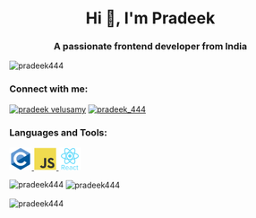 <h1 align="center">Hi 👋, I'm Pradeek</h1>
<h3 align="center">A passionate frontend developer from India</h3>

<p align="left"> <img src="https://komarev.com/ghpvc/?username=pradeek444&label=Profile%20views&color=0e75b6&style=flat" alt="pradeek444" /> </p>

<h3 align="left">Connect with me:</h3>
<p align="left">
<a href="https://linkedin.com/in/pradeek velusamy" target="blank"><img align="center" src="https://raw.githubusercontent.com/rahuldkjain/github-profile-readme-generator/master/src/images/icons/Social/linked-in-alt.svg" alt="pradeek velusamy" height="30" width="40" /></a>
<a href="https://instagram.com/pradeek_444" target="blank"><img align="center" src="https://raw.githubusercontent.com/rahuldkjain/github-profile-readme-generator/master/src/images/icons/Social/instagram.svg" alt="pradeek_444" height="30" width="40" /></a>
</p>

<h3 align="left">Languages and Tools:</h3>
<p align="left"> <a href="https://www.cprogramming.com/" target="_blank" rel="noreferrer"> <img src="https://raw.githubusercontent.com/devicons/devicon/master/icons/c/c-original.svg" alt="c" width="40" height="40"/> </a> <a href="https://developer.mozilla.org/en-US/docs/Web/JavaScript" target="_blank" rel="noreferrer"> <img src="https://raw.githubusercontent.com/devicons/devicon/master/icons/javascript/javascript-original.svg" alt="javascript" width="40" height="40"/> </a> <a href="https://reactjs.org/" target="_blank" rel="noreferrer"> <img src="https://raw.githubusercontent.com/devicons/devicon/master/icons/react/react-original-wordmark.svg" alt="react" width="40" height="40"/> </a> </p>

<p><img align="left" src="https://github-readme-stats.vercel.app/api/top-langs?username=pradeek444&show_icons=true&locale=en&layout=compact" alt="pradeek444" /></p>

<p>&nbsp;<img align="center" src="https://github-readme-stats.vercel.app/api?username=pradeek444&show_icons=true&locale=en" alt="pradeek444" /></p>

<p><img align="center" src="https://github-readme-streak-stats.herokuapp.com/?user=pradeek444&" alt="pradeek444" /></p>
